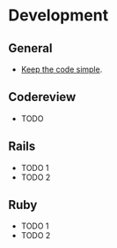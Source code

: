 Development
======

General
-------

* [Keep the code simple].

[Keep the code simple]: http://www.readability.com/~/ko2aqda2

Codereview
-------

* TODO

Rails
-------

* TODO 1
* TODO 2

Ruby
-------

* TODO 1
* TODO 2
